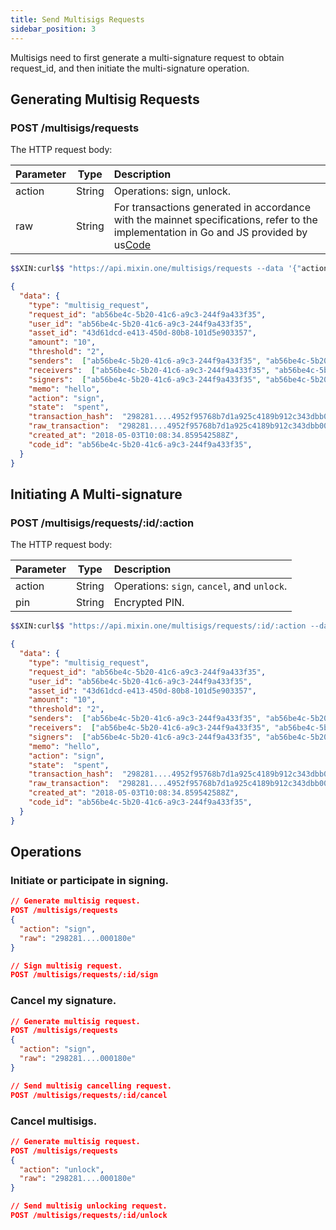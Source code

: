 ```yaml
---
title: Send Multisigs Requests
sidebar_position: 3
---
```


Multisigs need to first generate a multi-signature request to obtain request_id, and then initiate the multi-signature operation.

## Generating Multisig Requests

### POST /multisigs/requests

The HTTP request body:

| Parameter | Type | Description |
| :----- | :----: | :---- |
| action | String | Operations: sign, unlock. |
| raw | String | For transactions generated in accordance with the mainnet specifications, refer to the implementation in Go and JS provided by us[Code](https://github.com/MixinNetwork/multisig-bot/tree/master/src/utils) |

```bash
$$XIN:curl$$ "https://api.mixin.one/multisigs/requests --data '{"action": "sign", "raw": "298281....4952f95768b7d1a925c4189b912c343dbb000180e"}'
```

```json
{
  "data": {
    "type": "multisig_request",
    "request_id": "ab56be4c-5b20-41c6-a9c3-244f9a433f35",
    "user_id": "ab56be4c-5b20-41c6-a9c3-244f9a433f35",
    "asset_id": "43d61dcd-e413-450d-80b8-101d5e903357",
    "amount": "10",
    "threshold": "2",
    "senders":  ["ab56be4c-5b20-41c6-a9c3-244f9a433f35", "ab56be4c-5b20-41c6-a9c3-244f9a433f35", "ab56be4c-5b20-41c6-a9c3-244f9a433f35"],
    "receivers":  ["ab56be4c-5b20-41c6-a9c3-244f9a433f35", "ab56be4c-5b20-41c6-a9c3-244f9a433f35", "ab56be4c-5b20-41c6-a9c3-244f9a433f35"],
    "signers":  ["ab56be4c-5b20-41c6-a9c3-244f9a433f35", "ab56be4c-5b20-41c6-a9c3-244f9a433f35", "ab56be4c-5b20-41c6-a9c3-244f9a433f35"],
    "memo": "hello",
    "action": "sign",
    "state":  "spent",
    "transaction_hash":  "298281....4952f95768b7d1a925c4189b912c343dbb000180e",
    "raw_transaction":  "298281....4952f95768b7d1a925c4189b912c343dbb000180e",
    "created_at": "2018-05-03T10:08:34.859542588Z",
    "code_id": "ab56be4c-5b20-41c6-a9c3-244f9a433f35",
  }
}
```

## Initiating A Multi-signature

### POST /multisigs/requests/:id/:action

The HTTP request body:

| Parameter | Type | Description |
| :----- | :----: | :---- |
| action | String | Operations: `sign`, `cancel`, and `unlock`. |
| pin | String | Encrypted PIN. |

```bash
$$XIN:curl$$ "https://api.mixin.one/multisigs/requests/:id/:action --data '{"pin": ""}'
```

```json
{
  "data": {
    "type": "multisig_request",
    "request_id": "ab56be4c-5b20-41c6-a9c3-244f9a433f35",
    "user_id": "ab56be4c-5b20-41c6-a9c3-244f9a433f35",
    "asset_id": "43d61dcd-e413-450d-80b8-101d5e903357",
    "amount": "10",
    "threshold": "2",
    "senders":  ["ab56be4c-5b20-41c6-a9c3-244f9a433f35", "ab56be4c-5b20-41c6-a9c3-244f9a433f35", "ab56be4c-5b20-41c6-a9c3-244f9a433f35"],
    "receivers":  ["ab56be4c-5b20-41c6-a9c3-244f9a433f35", "ab56be4c-5b20-41c6-a9c3-244f9a433f35", "ab56be4c-5b20-41c6-a9c3-244f9a433f35"],
    "signers":  ["ab56be4c-5b20-41c6-a9c3-244f9a433f35", "ab56be4c-5b20-41c6-a9c3-244f9a433f35", "ab56be4c-5b20-41c6-a9c3-244f9a433f35"],
    "memo": "hello",
    "action": "sign",
    "state":  "spent",
    "transaction_hash":  "298281....4952f95768b7d1a925c4189b912c343dbb000180e",
    "raw_transaction":  "298281....4952f95768b7d1a925c4189b912c343dbb000180e",
    "created_at": "2018-05-03T10:08:34.859542588Z",
    "code_id": "ab56be4c-5b20-41c6-a9c3-244f9a433f35",
  }
}
```

## Operations

### Initiate or participate in signing.

  ```json
  // Generate multisig request.
  POST /multisigs/requests
  {
    "action": "sign",
    "raw": "298281....000180e"
  }

  // Sign multisig request.
  POST /multisigs/requests/:id/sign
  ```

### Cancel my signature.

  ```json
  // Generate multisig request.
  POST /multisigs/requests
  {
    "action": "sign",
    "raw": "298281....000180e"
  }

  // Send multisig cancelling request.
  POST /multisigs/requests/:id/cancel
  ```

### Cancel multisigs.

  ```json
  // Generate multisig request.
  POST /multisigs/requests
  {
    "action": "unlock",
    "raw": "298281....000180e"
  }

  // Send multisig unlocking request.
  POST /multisigs/requests/:id/unlock
  ```
